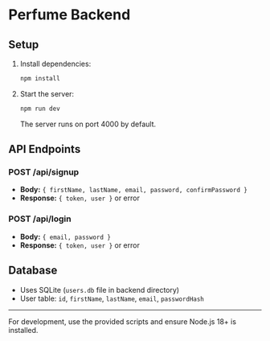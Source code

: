 # Perfume Backend

## Setup

1. Install dependencies:
   ```sh
   npm install
   ```
2. Start the server:
   ```sh
   npm run dev
   ```
   The server runs on port 4000 by default.

## API Endpoints

### POST /api/signup
- **Body:** `{ firstName, lastName, email, password, confirmPassword }`
- **Response:** `{ token, user }` or error

### POST /api/login
- **Body:** `{ email, password }`
- **Response:** `{ token, user }` or error

## Database
- Uses SQLite (`users.db` file in backend directory)
- User table: `id`, `firstName`, `lastName`, `email`, `passwordHash`

---

For development, use the provided scripts and ensure Node.js 18+ is installed. 